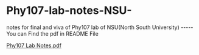 # Phy107-lab-notes-NSU-
notes for final and viva of Phy107 lab of NSU(North South University)  ----- You can Find the pdf in README File


[Phy107 Lab Notes.pdf](https://github.com/user-attachments/files/19798993/Phy107.Lab.Notes.pdf)


